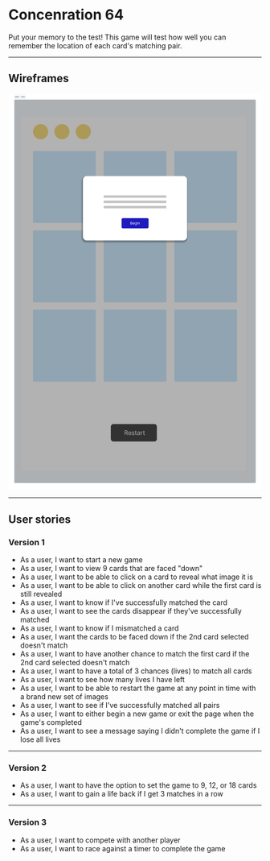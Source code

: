 # Concenration 64

Put your memory to the test! This game will test how well you can remember the location of each card's matching pair.

---

## Wireframes
![Beginning game](/images/step%201%20-%20intro.jpg "Start game")


---

## User stories

### Version 1

- As a user, I want to start a new game
- As a user, I want to view 9 cards that are faced "down"
- As a user, I want to be able to click on a card to reveal what image it is
- As a user, I want to be able to click on another card while the first card is still revealed
- As a user, I want to know if I've successfully matched the card
- As a user, I want to see the cards disappear if they've successfully matched
- As a user, I want to know if I mismatched a card 
- As a user, I want the cards to be faced down if the 2nd card selected doesn't match
- As a user, I want to have another chance to match the first card if the 2nd card selected doesn't match
- As a user, I want to have a total of 3 chances (lives) to match all cards
- As a user, I want to see how many lives I have left
- As a user, I want to be able to restart the game at any point in time with a brand new set of images
- As a user, I want to see if I've successfully matched all pairs
- As a user, I want to either begin a new game or exit the page when the game's completed
- As a user, I want to see a message saying I didn't complete the game if I lose all lives

---

### Version 2

- As a user, I want to have the option to set the game to 9, 12, or 18 cards
- As a user, I want to gain a life back if I get 3 matches in a row

---

### Version 3
- As a user, I want to compete with another player
- As a user, I want to race against a timer to complete the game